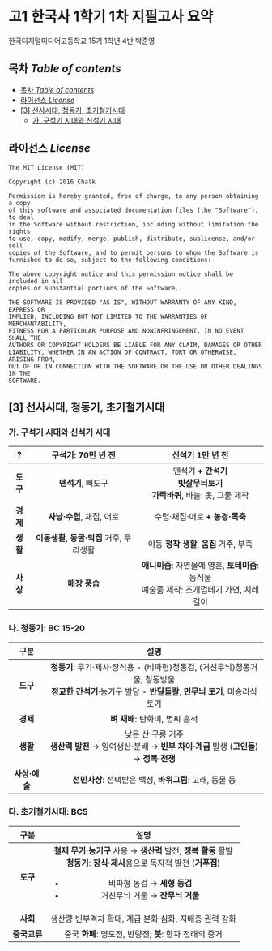 # 고1 한국사 1학기 1차 지필고사 요약
한국디지털미디어고등학교 15기 1학년 4반 박준영

## 목차 _Table of contents_
<!-- TOC depthFrom:2 depthTo:8 withLinks:1 updateOnSave:0 orderedList:0 -->

- [목차 _Table of contents_](#목차-table-of-contents)
- [라이선스 _License_](#라이선스-license)
- [[3] 선사시대, 청동기, 초기철기시대](#3-선사시대-청동기-초기철기시대)
	- [가. 구석기 시대와 신석기 시대](#가-구석기-시대와-신석기-시대)

<!-- /TOC -->

## 라이선스 _License_
```
The MIT License (MIT)

Copyright (c) 2016 Chalk

Permission is hereby granted, free of charge, to any person obtaining a copy
of this software and associated documentation files (the "Software"), to deal
in the Software without restriction, including without limitation the rights
to use, copy, modify, merge, publish, distribute, sublicense, and/or sell
copies of the Software, and to permit persons to whom the Software is
furnished to do so, subject to the following conditions:

The above copyright notice and this permission notice shall be included in all
copies or substantial portions of the Software.

THE SOFTWARE IS PROVIDED "AS IS", WITHOUT WARRANTY OF ANY KIND, EXPRESS OR
IMPLIED, INCLUDING BUT NOT LIMITED TO THE WARRANTIES OF MERCHANTABILITY,
FITNESS FOR A PARTICULAR PURPOSE AND NONINFRINGEMENT. IN NO EVENT SHALL THE
AUTHORS OR COPYRIGHT HOLDERS BE LIABLE FOR ANY CLAIM, DAMAGES OR OTHER
LIABILITY, WHETHER IN AN ACTION OF CONTRACT, TORT OR OTHERWISE, ARISING FROM,
OUT OF OR IN CONNECTION WITH THE SOFTWARE OR THE USE OR OTHER DEALINGS IN THE
SOFTWARE.
```

## [3] 선사시대, 청동기, 초기철기시대
### 가. 구석기 시대와 신석기 시대
| ? | 구석기: 70만 년 전 | 신석기 1만 년 전 |
| :-----: | :-----: | :-----: |
| **도구** | **뗀석기**, 뼈도구 | 뗀석기 **+ 간석기**<br>**빗살무늬토기**<br>**가락바퀴**, 바늘: 옷, 그물 제작 |
| **경제** | **사냥·수렵**, 채집, 어로 | 수렵·채집·어로 **+ 농경·목축** |
| **생활** | **이동생활**, **동굴·막집** 거주, 무리생활 | 이동·**정착 생활**, **움집** 거주, 부족 |
| **사상** | **매장 풍습** | **애니미즘**: 자연물에 영혼, **토테미즘**: 동식물<br>예술품 제작: 조개껍데기 가면, 치레걸이 |

### 나. 청동기: BC 15-20
| 구분 | 설명 |
| :-: | :-: |
| **도구** | **청동기**: 무기·제사·장식용 - (비파형)청동검, (거친무늬)청동거울, 청동방울<br>**정교한 간석기**·농기구 발달 - **반달돌칼**, **민무늬 토기**, 미송리식 토기 |
| **경제** | **벼 재배**: 탄화미, 볍씨 흔적 |
| **생활** | 낮은 산·구릉 거주<br>**생산력 발전** → 잉여생산·분배 → **빈부 차이·계급** 발생 (**고인돌**) → **정복·전쟁** |
| **사상·예술** | **선민사상**: 선택받은 백성, **바위그림**: 고래, 동물 등 |

### 다. 초기철기시대: BC5
| 구분 | 설명 |
| :---: | :---: |
| **도구** | **철제 무기·농기구** 사용 → **생산력** 발전, **정복 활동** 활발<br>**청동기**: **장식·제사**용으로 독자적 발전 (**거푸집**)<br><ul><li>비파형 동검 → **세형 동검**</li><li>거친무늬 거울 → **잔무늬 거울**</li></ul> |
| **사회** | 생산량·빈부격차 확대, 계급 분화 심화, 지배층 권력 강화 |
| **중국교류** | 중국 **화폐**: 명도전, 반량전; **붓**: 한자 전래의 증거 |
